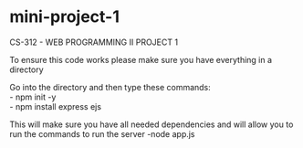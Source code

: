 # mini-project-1
CS-312 - WEB PROGRAMMING II PROJECT 1

To ensure this code works please make sure you have everything in a directory

Go into the directory and then type these commands:
<br/>- npm init -y
<br/>- npm install express ejs

This will make sure you have all needed dependencies and will allow you to run the commands to run the server
-node app.js
